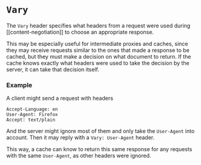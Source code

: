 # `Vary`
The `Vary` header specifies what headers from a request were used during [[content-negotiation]] to choose an appropriate response. 

This may be especially useful for intermediate proxies and caches, since they may receive requests similar to the ones that made a response to be cached, but they must make a decision on what document to return. If the cache knows exactly what headers were used to take the decision by the server, it can take that decision itself.

### Example
A client might send a request with headers
```
Accept-Language: en
User-Agent: Firefox
Accept: text/plain
```

And the server might ignore most of them and only take the `User-Agent` into account. Then it may reply with a `Vary: User-Agent` header.

This way, a cache can know to return this same response for any requests with the same `User-Agent`, as other headers were ignored.
